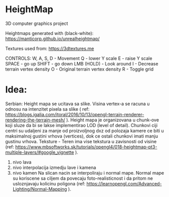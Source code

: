 # HeightMap
3D computer graphics project

Heightmaps generated with (black-white):
https://manticorp.github.io/unrealheightmap/

Textures used from:
https://3dtextures.me

CONTROLS:
W, A, S, D - Movement
Q - lower Y scale
E - raise Y scale
SPACE - go up
SHIFT - go down
LMB (HOLD) - Look around
I - Decrease terrain vertex density 
O - Original terrain vertex density
R - Toggle grid

# Idea:

Serbian:
Height mapa se ucitava sa slike. Visina vertex-a se racuna u odnosu na intenzitet pixela sa slike ( ref: https://blogs.igalia.com/itoral/2016/10/13/opengl-terrain-renderer-rendering-the-terrain-mesh/ ).
Height mapa je organizovana u chunk-ove koji sluze da bi se lakse implementirao LOD (level of detail).
Chunkovi ciji centri su udaljeni za manje od proizvoljnog dxz od polozaja kamere ce biti u maksimalnoj gustini vrhova (vertices), dok ce ostali chunkovi imati manju gustinu vrhova.
Teksture - Teren ima vise tekstura u zavisnosti od visine (ref: https://www.mbsoftworks.sk/tutorials/opengl4/018-heightmap-pt3-multiple-layers/#google_vignette ).
1. nivo lava
2. nivo interpolacija izmedju lave i kamena
3. nivo kamen
Na slican nacin se interpoliraju i normal mape.
Normal mape su koriscene sa ciljem da povecaju foto-realisticnost i da pritom ne usloznjavaju kolicinu poligona (ref: https://learnopengl.com/Advanced-Lighting/Normal-Mapping ).
